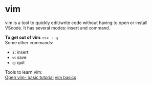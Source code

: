 # vim

vim is a tool to quickly edit/write code without having to open or install VScode. It has several modes: insert and command.

**To get out of vim**: `esc : q`  
Some other commands:
- `i`: insert
- `w`: save
- `q`: quit

Tools to learn vim:  
[Open vim- basic tutorial](https://www.openvim.com/)
[vim basics](http://alyssahursh.com/docs/vim-crash-course.html)


